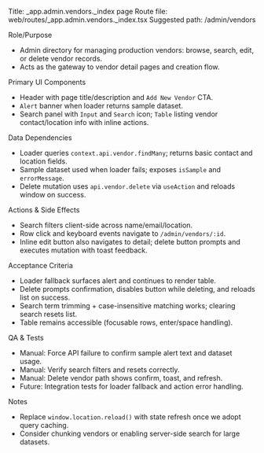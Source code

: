 Title: _app.admin.vendors._index page
Route file: web/routes/_app.admin.vendors._index.tsx
Suggested path: /admin/vendors

Role/Purpose
- Admin directory for managing production vendors: browse, search, edit, or delete vendor records.
- Acts as the gateway to vendor detail pages and creation flow.

Primary UI Components
- Header with page title/description and `Add New Vendor` CTA.
- `Alert` banner when loader returns sample dataset.
- Search panel with `Input` and `Search` icon; `Table` listing vendor contact/location info with inline actions.

Data Dependencies
- Loader queries `context.api.vendor.findMany`; returns basic contact and location fields.
- Sample dataset used when loader fails; exposes `isSample` and `errorMessage`.
- Delete mutation uses `api.vendor.delete` via `useAction` and reloads window on success.

Actions & Side Effects
- Search filters client-side across name/email/location.
- Row click and keyboard events navigate to `/admin/vendors/:id`.
- Inline edit button also navigates to detail; delete button prompts and executes mutation with toast feedback.

Acceptance Criteria
- Loader fallback surfaces alert and continues to render table.
- Delete prompts confirmation, disables button while deleting, and reloads list on success.
- Search term trimming + case-insensitive matching works; clearing search resets list.
- Table remains accessible (focusable rows, enter/space handling).

QA & Tests
- Manual: Force API failure to confirm sample alert text and dataset usage.
- Manual: Verify search filters and resets correctly.
- Manual: Delete vendor path shows confirm, toast, and refresh.
- Future: Integration tests for loader fallback and action error handling.

Notes
- Replace `window.location.reload()` with state refresh once we adopt query caching.
- Consider chunking vendors or enabling server-side search for large datasets.
